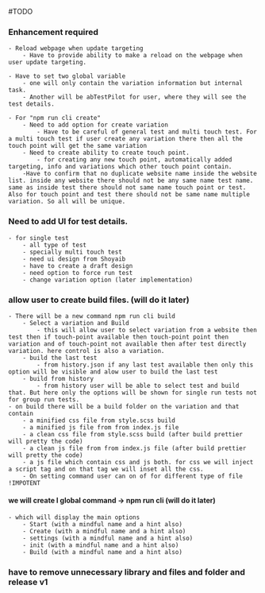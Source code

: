 #TODO

### Enhancement required  
    - Reload webpage when update targeting        
        - Have to provide ability to make a reload on the webpage when user update targeting.

    - Have to set two global variable 
        - one will only contain the variation information but internal task.
        - Another will be abTestPilot for user, where they will see the test details.

    - For "npm run cli create"
        - Need to add option for create variation
            - Have to be careful of general test and multi touch test. For a multi touch test if user create any variation there then all the touch point will get the same variation
        - Need to create ability to create touch point.
            - for creating any new touch point, automatically added targeting, info and variations which other touch point contain. 
        -Have to confirm that no duplicate website name inside the website list. inside any website there should not be any same name test name. same as inside test there should not same name touch point or test. Also for touch point and test there should not be same name multiple variation. So all will be unique. 

### Need to add UI for test details.
    - for single test
        - all type of test
        - specially multi touch test
        - need ui design from Shoyaib
        - have to create a draft design 
        - need option to force run test
        - change variation option (later implementation)

### allow user to create build files. (will do it later)
    - There will be a new command npm run cli build 
        - Select a variation and Build
            - this will allow user to select variation from a website then test then if touch-point available then touch-point point then variation and of touch-point not available then after test directly variation. here control is also a variation.
        - build the last test
            - from history.json if any last test available then only this option will be visible and alow user to build the last test
        - build from history
            - from history user will be able to select test and build that. But here only the options will be shown for single run tests not for group run tests.
    - on build there will be a build folder on the variation and that contain
        - a minified css file from style.scss build
        - a minified js file from from index.js file 
        - a clean css file from style.scss build (after build prettier will pretty the code)
        - a clean js file from from index.js file (after build prettier will pretty the code)
        - a js file which contain css and js both. for css we will inject a script tag and on that tag we will inset all the css.
        - On setting command user can on of for different type of file !IMPOTENT

#### we will create I global command -> npm run cli (will do it later)
    - which will display the main options
        - Start (with a mindful name and a hint also)
        - Create (with a mindful name and a hint also)
        - settings (with a mindful name and a hint also)
        - init (with a mindful name and a hint also)
        - Build (with a mindful name and a hint also)


### have to remove unnecessary library and files and folder and release v1
